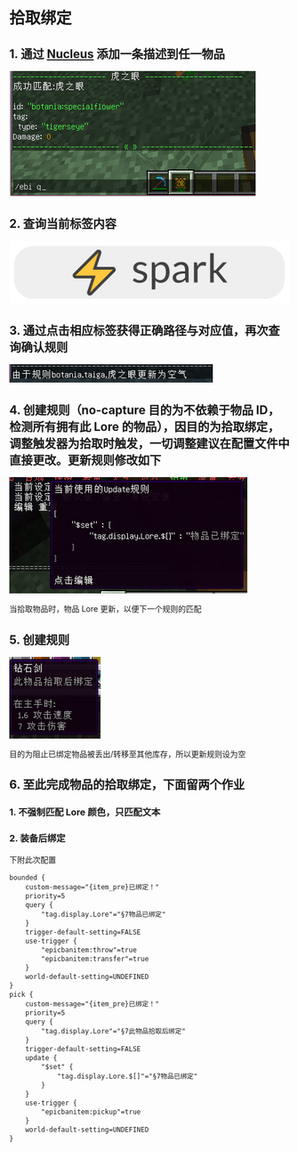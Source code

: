 # 拾取绑定

## 1. 通过 [Nucleus](../../nucleus/) 添加一条描述到任一物品

![/lore add &amp;7&#x6B64;&#x7269;&#x54C1;&#x62FE;&#x53D6;&#x540E;&#x7ED1;&#x5B9A;](../../../.gitbook/assets/image%20%2810%29.png)

## 2. 查询当前标签内容

![/ebi q {}](../../../.gitbook/assets/image.png)

## 3. 通过点击相应标签获得正确路径与对应值，再次查询确认规则

![/ebi q {&quot;tag.display.Lore&quot;:&quot;\u00a77&#x6B64;&#x7269;&#x54C1;&#x62FE;&#x53D6;&#x540E;&#x7ED1;&#x5B9A;&quot;}](../../../.gitbook/assets/image%20%2812%29.png)

## 4. 创建规则（no-capture 目的为不依赖于物品 ID，检测所有拥有此 Lore 的物品），因目的为拾取绑定，调整触发器为拾取时触发，一切调整建议在配置文件中直接更改。更新规则修改如下

![/ebi create bound.pick --no-capture {&quot;tag.display.Lore&quot;:&quot;\u00a77&#x6B64;&#x7269;&#x54C1;&#x62FE;&#x53D6;&#x540E;&#x7ED1;&#x5B9A;&quot;}](../../../.gitbook/assets/image%20%285%29.png)

当拾取物品时，物品 Lore 更新，以便下一个规则的匹配

## 5. 创建规则

![/ebi c bound.bounded --no-capture {&quot;tag.display.Lore&quot;:&quot;\u00a77&#x7269;&#x54C1;&#x5DF2;&#x7ED1;&#x5B9A;&quot;}](../../../.gitbook/assets/image%20%282%29.png)

目的为阻止已绑定物品被丢出/转移至其他库存，所以更新规则设为空

## 6. 至此完成物品的拾取绑定，下面留两个作业

### 1. 不强制匹配 Lore 颜色，只匹配文本
### 2. 装备后绑定



下附此次配置

```text
bounded {
    custom-message="{item_pre}已绑定！"
    priority=5
    query {
        "tag.display.Lore"="§7物品已绑定"
    }
    trigger-default-setting=FALSE
    use-trigger {
        "epicbanitem:throw"=true
        "epicbanitem:transfer"=true
    }
    world-default-setting=UNDEFINED
}
pick {
    custom-message="{item_pre}已绑定！"
    priority=5
    query {
        "tag.display.Lore"="§7此物品拾取后绑定"
    }
    trigger-default-setting=FALSE
    update {
        "$set" {
            "tag.display.Lore.$[]"="§7物品已绑定"
        }
    }
    use-trigger {
        "epicbanitem:pickup"=true
    }
    world-default-setting=UNDEFINED
}
```

